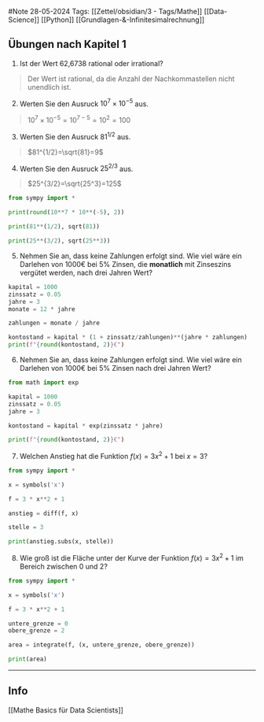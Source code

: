 #Note
28-05-2024
Tags: [[Zettel/obsidian/3 - Tags/Mathe]] [[Data-Science]] [[Python]] [[Grundlagen-&-Infinitesimalrechnung]]

## Übungen nach Kapitel 1

1. Ist der Wert 62,6738 rational oder irrational?

> Der Wert ist rational, da die Anzahl der Nachkommastellen nicht unendlich ist.  
2. Werten Sie den Ausruck $10^7\times10^{-5}$ aus.

>$10^7\times10^{-5}=10^{7-5}=10^2=100$  
3. Werten Sie den Ausruck $81^{1/2}$ aus.

>$81^{1/2}=\sqrt{81}=9$
4. Werten Sie den Ausruck $25^{2/3}$ aus.

>$25^{3/2}=\sqrt{25^3}=125$


```python
from sympy import *

print(round(10**7 * 10**(-5), 2))

print(81**(1/2), sqrt(81))

print(25**(3/2), sqrt(25**3))
```

5. Nehmen Sie an, dass keine Zahlungen erfolgt sind. Wie viel wäre ein Darlehen von 1000€ bei 5% Zinsen, die **monatlich** mit Zinseszins vergütet werden, nach drei Jahren Wert?


```python
kapital = 1000
zinssatz = 0.05
jahre = 3
monate = 12 * jahre

zahlungen = monate / jahre

kontostand = kapital * (1 + zinssatz/zahlungen)**(jahre * zahlungen)
print(f"{round(kontostand, 2)}€")
```

6. Nehmen Sie an, dass keine Zahlungen erfolgt sind. Wie viel wäre ein Darlehen von 1000€ bei 5% Zinsen nach drei Jahren Wert?


```python
from math import exp

kapital = 1000
zinssatz = 0.05
jahre = 3

kontostand = kapital * exp(zinssatz * jahre)

print(f"{round(kontostand, 2)}€")
```

7. Welchen Anstieg hat die Funktion $f(x)=3x^2+1$ bei $x=3$?


```python
from sympy import *

x = symbols('x')

f = 3 * x**2 + 1

anstieg = diff(f, x)

stelle = 3

print(anstieg.subs(x, stelle))
```

8. Wie groß ist die Fläche unter der Kurve der Funktion $f(x)=3x^2+1$ im Bereich zwischen 0 und 2?


```python
from sympy import *

x = symbols('x')

f = 3 * x**2 + 1

untere_grenze = 0
obere_grenze = 2

area = integrate(f, (x, untere_grenze, obere_grenze))

print(area)
```





---
## Info

[[Mathe Basics für Data Scientists]]